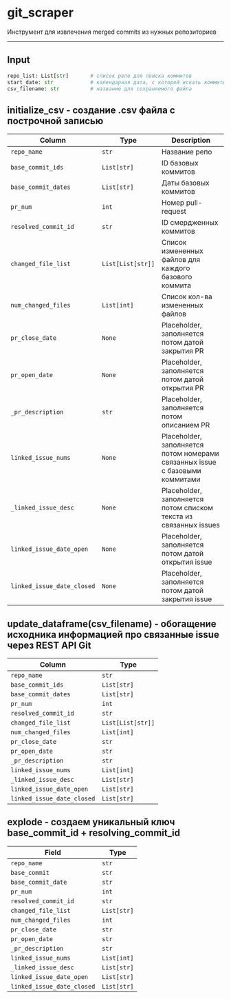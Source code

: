 # git_scraper

Инструмент для извлечения merged commits из нужных репозиториев

---

## Input

```python
repo_list: List[str]       # список репо для поиска коммитов
start_date: str            # календарная дата, с которой искать коммиты
csv_filename: str          # название для сохраняемого файла
```

## initialize_csv - создание .csv файла с построчной записью 

| Column                   | Type           | Description                      |
|-------------------------|----------------|----------------------------------|
| `repo_name`             | `str`          | Название репо    |
| `base_commit_ids`       | `List[str]`    | ID базовых коммитов             |
| `base_commit_dates`     | `List[str]`    | Даты базовых коммитов            |
| `pr_num`                | `int`          | Номер pull-request             |
| `resolved_commit_id`    | `str`          | ID смердженных коммитов          |
| `changed_file_list`     | `List[List[str]]` | Список измененных файлов для каждого базового коммита |
| `num_changed_files`     | `List[int]`    | Список кол-ва измененных файлов         |
| `pr_close_date`         | `None`         | Placeholder, заполняется потом датой закрытия PR           |
| `pr_open_date`          | `None`         | Placeholder, заполняется потом датой открытия PR              |
| `_pr_description`       | `str`          | Placeholder, заполняется потом описанием PR            |
| `linked_issue_nums`     | `None`         | Placeholder, заполняется потом номерами связанных issue с базовыми коммитами            |
| `_linked_issue_desc`    | `None`         | Placeholder, заполняется потом списком текста из связанных issues              |
| `linked_issue_date_open`  | `None`       | Placeholder, заполняется потом датой открытия issue              |
| `linked_issue_date_closed`| `None`       | Placeholder, заполняется потом датой закрытия issue           |

    
  ## update_dataframe(csv_filename) - обогащение исходника информацией про связанные issue через REST API Git


| Column                    | Type             |
|--------------------------|------------------|
| `repo_name`              | `str`            |
| `base_commit_ids`        | `List[str]`      |
| `base_commit_dates`      | `List[str]`      |
| `pr_num`                 | `int`            |
| `resolved_commit_id`     | `str`            |
| `changed_file_list`      | `List[List[str]]`|
| `num_changed_files`      | `List[int]`      |
| `pr_close_date`          | `str`            |
| `pr_open_date`           | `str`            |
| `_pr_description`        | `str`            |
| `linked_issue_nums`      | `List[int]`      |
| `_linked_issue_desc`     | `List[str]`      |
| `linked_issue_date_open` | `List[str]`      |
| `linked_issue_date_closed`| `List[str]`     |


 ## explode - создаем уникальный ключ base_commit_id + resolving_commit_id
    
| Field                     | Type            |
|---------------------------|-----------------|
| `repo_name`               | `str`           |
| `base_commit`             | `str`           |
| `base_commit_date`        | `str`           |
| `pr_num`                  | `int`           |
| `resolved_commit_id`      | `str`           |
| `changed_file_list`       | `List[str]`     |
| `num_changed_files`       | `int`           |
| `pr_close_date`           | `str`           |
| `pr_open_date`            | `str`           |
| `_pr_description`         | `str`           |
| `linked_issue_nums`       | `List[int]`     |
| `_linked_issue_desc`      | `List[str]`     |
| `linked_issue_date_open`  | `List[str]`     |
| `linked_issue_date_closed`| `List[str]`     |


